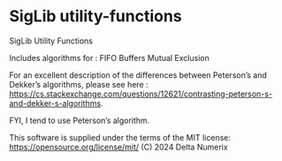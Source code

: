 # SigLib utility-functions
SigLib Utility Functions

Includes algorithms for :
FIFO Buffers
Mutual Exclusion

For an excellent description of the differences between Peterson’s and
Dekker’s algorithms, please see here :
https://cs.stackexchange.com/questions/12621/contrasting-peterson-s-and-dekker-s-algorithms.

FYI, I tend to use Peterson’s algorithm.

This software is supplied under the terms of the MIT license: https://opensource.org/license/mit/
(C) 2024 Delta Numerix
